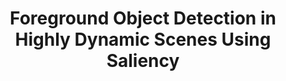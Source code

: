 ---
layout: post
title:  "Foreground Object Detection in Highly Dynamic Scenes Using Saliency"
categories: research
authors: "Kai-Hsiang Lin, <strong>Pooya Khorrami</strong>, Jiangping Wang, Mark Hasegawa-Johnson, Thomas S Huang"
venue: "International Conference on Image Processing (ICIP)"
paper: "https://ieeexplore.ieee.org/stamp/stamp.jsp?tp=&arnumber=7025224"
---